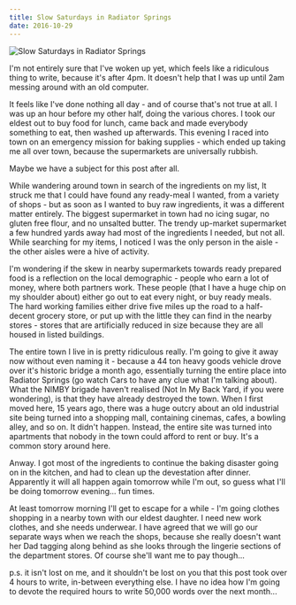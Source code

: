 ```yaml
---
title: Slow Saturdays in Radiator Springs
date: 2016-10-29
---
```


![Slow Saturdays in Radiator Springs](https://source.unsplash.com/vP3pnOoCiYE/1600x900)

I'm not entirely sure that I've woken up yet, which feels like a ridiculous thing to write, because it's after 4pm. It doesn't help that I was up until 2am messing around with an old computer.

It feels like I've done nothing all day - and of course that's not true at all. I was up an hour before my other half, doing the various chores. I took our eldest out to buy food for lunch, came back and made everybody something to eat, then washed up afterwards. This evening I raced into town on an emergency mission for baking supplies - which ended up taking me all over town, because the supermarkets are universally rubbish.

Maybe we have a subject for this post after all.

While wandering around town in search of the ingredients on my list, It struck me that I could have found any ready-meal I wanted, from a variety of shops - but as soon as I wanted to buy raw ingredients, it was a different matter entirely. The biggest supermarket in town had no icing sugar, no gluten free flour, and no unsalted butter. The trendy up-market supermarket a few hundred yards away had most of the ingredients I needed, but not all. While searching for my items, I noticed I was the only person in the aisle - the other aisles were a hive of activity.

I'm wondering if the skew in nearby supermarkets towards ready prepared food is a reflection on the local demographic - people who earn a lot of money, where both partners work. These people (that I have a huge chip on my shoulder about) either go out to eat every night, or buy ready meals. The hard working families either drive five miles up the road to a half-decent grocery store, or put up with the little they can find in the nearby stores - stores that are artificially reduced in size because they are all housed in listed buildings.

The entire town I live in is pretty ridiculous really. I'm going to give it away now without even naming it - because a 44 ton heavy goods vehicle drove over it's historic bridge a month ago, essentially turning the entire place into Radiator Springs (go watch Cars to have any clue what I'm talking about). What the NIMBY brigade haven't realised (Not In My Back Yard, if you were wondering), is that they have already destroyed the town. When I first moved here, 15 years ago, there was a huge outcry about an old industrial site being turned into a shopping mall, containing cinemas, cafes, a bowling alley, and so on. It didn't happen. Instead, the entire site was turned into apartments that nobody in the town could afford to rent or buy. It's a common story around here.

Anway. I got most of the ingredients to continue the baking disaster going on in the kitchen, and had to clean up the devestation after dinner. Apparently it will all happen again tomorrow while I'm out, so guess what I'll be doing tomorrow evening... fun times.

At least tomorrow morning I'll get to escape for a while - I'm going clothes shopping in a nearby town with our eldest daughter. I need new work clothes, and she needs underwear. I have agreed that we will go our separate ways when we reach the shops, because she really doesn't want her Dad tagging along behind as she looks through the lingerie sections of the department stores. Of course she'll want me to pay though...

p.s. it isn't lost on me, and it shouldn't be lost on you that this post took over 4 hours to write, in-between everything else. I have no idea how I'm going to devote the required hours to write 50,000 words over the next month...